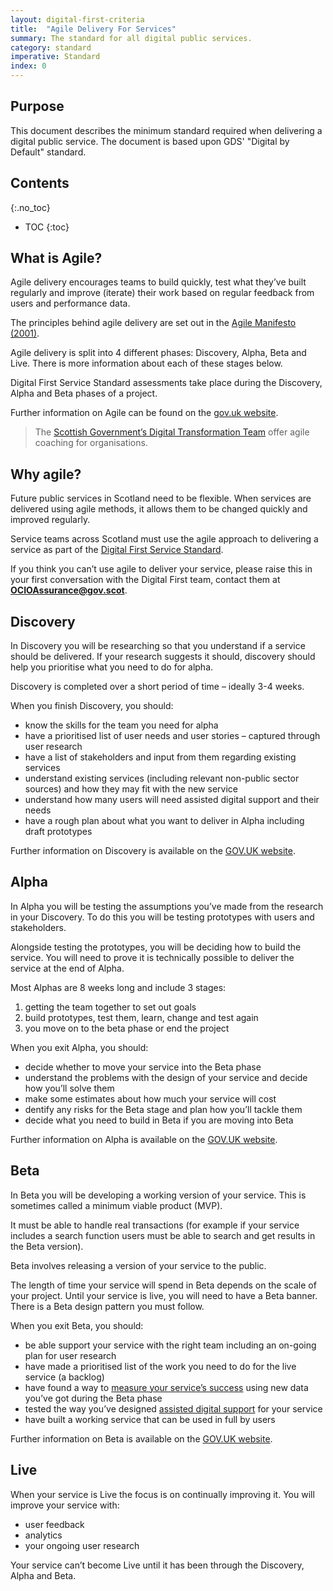 ```yaml
---
layout: digital-first-criteria
title:  "Agile Delivery For Services"
summary: The standard for all digital public services.
category: standard
imperative: Standard
index: 0
---
```


## Purpose

This document describes the minimum standard required when delivering a digital public service. The document is based upon GDS' "Digital by Default" standard.

## Contents
{:.no_toc}

* TOC
{:toc}
<!--TOC max3-->

## What is Agile?
Agile delivery encourages teams to build quickly, test what they’ve built regularly and improve (iterate) their work based on regular feedback from users and performance data.

The principles behind agile delivery are set out in the [Agile Manifesto (2001)](http://agilemanifesto.org/principles.html).

Agile delivery is split into 4 different phases: Discovery, Alpha, Beta and Live. There is more information about each of these stages below.

Digital First Service Standard assessments take place during the Discovery, Alpha and Beta phases of a project.

Further information on Agile can be found on the [gov.uk website](https://www.gov.uk/service-manual/agile-delivery/agile-government-services-introduction).

> The [Scottish Government’s Digital Transformation Team](/services/digital-transformation-service/) offer agile coaching for organisations.

## Why agile?

Future public services in Scotland need to be flexible. When services are delivered using agile methods, it allows them to be changed quickly and improved regularly.

Service teams across Scotland must use the agile approach to delivering a service as part of the [Digital First Service Standard](standards/digital-first).

If you think you can’t use agile to deliver your service, please raise this in your first conversation with the Digital First team, contact them at **OCIOAssurance@gov.scot**.

## Discovery

In Discovery you will be researching so that you understand if a service should be delivered. If your research suggests it should, discovery should help you prioritise what you need to do for alpha.

Discovery is completed over a short period of time – ideally  3-4 weeks.

When you finish Discovery, you should:
* know the skills for the team you need for alpha
* have a prioritised list of user needs and user stories  – captured through user research
* have a list of stakeholders and input from them regarding existing services
* understand existing services (including relevant non-public sector sources) and how they may fit with the new service
* understand how many users will need assisted digital support and their needs
* have a rough plan about what you want to deliver in Alpha including draft prototypes

Further information on Discovery is available on the [GOV.UK website](https://www.gov.uk/service-manual/agile-delivery/how-the-discovery-phase-works).

## Alpha

In Alpha you will be testing the assumptions you’ve made from the research in your Discovery. To do this you will be testing prototypes with users and stakeholders.

Alongside testing the prototypes, you will be deciding how to build the service. You will need to prove it is technically possible to deliver the service at the end of Alpha.

Most Alphas are 8 weeks long and include 3 stages:

1.	getting the team together to set out goals
2.	build prototypes, test them, learn, change and test again
3.	you move on to the beta phase or end the project

When you exit Alpha, you should:

* decide whether to move your service into the Beta phase
* understand the problems with the design of your service and decide how you’ll solve them
* make some estimates about how much your service will cost
* dentify any risks for the Beta stage and plan how you’ll tackle them
* decide what you need to build in Beta if you are moving into Beta

Further information on Alpha is available on the [GOV.UK website](https://www.gov.uk/service-manual/agile-delivery/how-the-alpha-phase-works).

## Beta

In Beta you will be developing a working version of your service. This is sometimes called a minimum viable product (MVP).

It must be able to handle real transactions (for example if your service includes a search function users must be able to search and get results in the Beta version).

Beta involves releasing a version of your service to the public.

The length of time your service will spend in Beta depends on the scale of your project. Until your service is live, you will need to have a Beta banner. There is a Beta design pattern you must follow.

When you exit Beta, you should:

* be able support your service with the right team including an on-going plan for user research
* have made a prioritised list of the work you need to do for the live service (a backlog)
* have found a way to [measure your service’s success](https://www.gov.uk/service-manual/measuring-success/using-data-to-improve-your-service-an-introduction) using new data you’ve got during the Beta phase
* tested the way you’ve designed [assisted digital support](https://www.gov.uk/service-manual/helping-people-to-use-your-service/designing-assisted-digital) for your service
* have built a working service that can be used in full by users

Further information on Beta is available on the [GOV.UK website](https://www.gov.uk/service-manual/agile-delivery/how-the-beta-phase-works).

## Live

When your service is Live the focus is on continually improving it. You will improve your service with:

* user feedback
* analytics
* your ongoing user research

Your service can’t become Live until it has been through the Discovery, Alpha and Beta.
